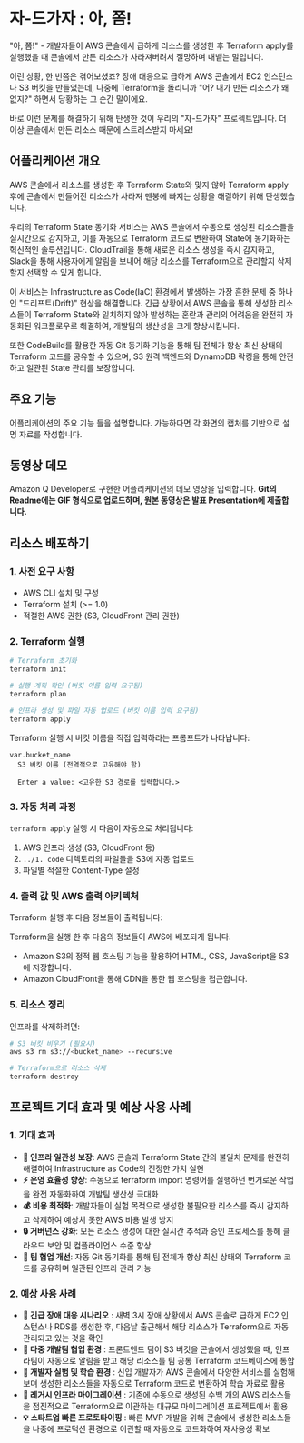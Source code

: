 # 자-드가자 : 아, 쫌!

"아, 쫌!" - 개발자들이 AWS 콘솔에서 급하게 리소스를 생성한 후 Terraform apply를 실행했을 때 콘솔에서 만든 리소스가 사라져버려서 절망하며 내뱉는 말입니다.

이런 상황, 한 번쯤은 겪어보셨죠? 장애 대응으로 급하게 AWS 콘솔에서 EC2 인스턴스나 S3 버킷을 만들었는데, 나중에 Terraform을 돌리니까 "어? 내가 만든 리소스가 왜 없지?" 하면서 당황하는 그 순간 말이에요.

바로 이런 문제를 해결하기 위해 탄생한 것이 우리의 "자-드가자" 프로젝트입니다. 더 이상 콘솔에서 만든 리소스 때문에 스트레스받지 마세요!

## 어플리케이션 개요

AWS 콘솔에서 리소스를 생성한 후 Terraform State와 맞지 않아 Terraform apply후에 콘솔에서 만들어진 리소스가 사라져 멘붕에 빠지는 상황을 해결하기 위해 탄생했습니다.

우리의 Terraform State 동기화 서비스는 AWS 콘솔에서 수동으로 생성된 리소스들을 실시간으로 감지하고, 이를 자동으로 Terraform 코드로 변환하여 State에 동기화하는 혁신적인 솔루션입니다. CloudTrail을 통해 새로운 리소스 생성을 즉시 감지하고, Slack을 통해 사용자에게 알림을 보내어 해당 리소스를 Terraform으로 관리할지 삭제할지 선택할 수 있게 합니다.

이 서비스는 Infrastructure as Code(IaC) 환경에서 발생하는 가장 흔한 문제 중 하나인 "드리프트(Drift)" 현상을 해결합니다. 긴급 상황에서 AWS 콘솔을 통해 생성한 리소스들이 Terraform State와 일치하지 않아 발생하는 혼란과 관리의 어려움을 완전히 자동화된 워크플로우로 해결하여, 개발팀의 생산성을 크게 향상시킵니다.

또한 CodeBuild를 활용한 자동 Git 동기화 기능을 통해 팀 전체가 항상 최신 상태의 Terraform 코드를 공유할 수 있으며, S3 원격 백엔드와 DynamoDB 락킹을 통해 안전하고 일관된 State 관리를 보장합니다.

## 주요 기능

어플리케이션의 주요 기능 들을 설명합니다. 가능하다면 각 화면의 캡처를 기반으로 설명 자료를 작성합니다.

## 동영상 데모

Amazon Q Developer로 구현한 어플리케이션의 데모 영상을 입력합니다.
**Git의 Readme에는 GIF 형식으로 업로드하며, 원본 동영상은 발표 Presentation에 제출합니다.**

## 리소스 배포하기

### 1. 사전 요구 사항
- AWS CLI 설치 및 구성
- Terraform 설치 (>= 1.0)
- 적절한 AWS 권한 (S3, CloudFront 관리 권한)

### 2. Terraform 실행

```bash
# Terraform 초기화
terraform init

# 실행 계획 확인 (버킷 이름 입력 요구됨)
terraform plan

# 인프라 생성 및 파일 자동 업로드 (버킷 이름 입력 요구됨)
terraform apply
```

Terraform 실행 시 버킷 이름을 직접 입력하라는 프롬프트가 나타납니다:
```
var.bucket_name
  S3 버킷 이름 (전역적으로 고유해야 함)

  Enter a value: <고유한 S3 경로를 입력합니다.>
```

### 3. 자동 처리 과정

`terraform apply` 실행 시 다음이 자동으로 처리됩니다:
1. AWS 인프라 생성 (S3, CloudFront 등)
2. `../1. code` 디렉토리의 파일들을 S3에 자동 업로드
3. 파일별 적절한 Content-Type 설정

### 4. 출력 값 및 AWS 출력 아키텍처

Terraform 실행 후 다음 정보들이 출력됩니다:

Terraform을 실행 한 후 다음의 정보들이 AWS에 배포되게 됩니다.
- Amazon S3의 정적 웹 호스팅 기능을 활용하여 HTML, CSS, JavaScript을 S3에 저장합니다.
- Amazon CloudFront을 통해 CDN을 통한 웹 호스팅을 접근합니다.


### 5. 리소스 정리

인프라를 삭제하려면:

```bash
# S3 버킷 비우기 (필요시)
aws s3 rm s3://<bucket_name> --recursive

# Terraform으로 리소스 삭제
terraform destroy
```

## 프로젝트 기대 효과 및 예상 사용 사례

### 1. 기대 효과
- **🎯 인프라 일관성 보장**: AWS 콘솔과 Terraform State 간의 불일치 문제를 완전히 해결하여 Infrastructure as Code의 진정한 가치 실현
- **⚡ 운영 효율성 향상**: 수동으로 terraform import 명령어를 실행하던 번거로운 작업을 완전 자동화하여 개발팀 생산성 극대화
- **💰 비용 최적화**: 개발자들이 실험 목적으로 생성한 불필요한 리소스를 즉시 감지하고 삭제하여 예상치 못한 AWS 비용 발생 방지
- **🔒 거버넌스 강화**: 모든 리소스 생성에 대한 실시간 추적과 승인 프로세스를 통해 클라우드 보안 및 컴플라이언스 수준 향상
- **🤝 팀 협업 개선**: 자동 Git 동기화를 통해 팀 전체가 항상 최신 상태의 Terraform 코드를 공유하며 일관된 인프라 관리 가능

### 2. 예상 사용 사례
- **🚨 긴급 장애 대응 시나리오** : 새벽 3시 장애 상황에서 AWS 콘솔로 급하게 EC2 인스턴스나 RDS를 생성한 후, 다음날 출근해서 해당 리소스가 Terraform으로 자동 관리되고 있는 것을 확인
- **👥 다중 개발팀 협업 환경** : 프론트엔드 팀이 S3 버킷을 콘솔에서 생성했을 때, 인프라팀이 자동으로 알림을 받고 해당 리소스를 팀 공통 Terraform 코드베이스에 통합
- **🧪 개발자 실험 및 학습 환경** : 신입 개발자가 AWS 콘솔에서 다양한 서비스를 실험해보며 생성한 리소스들을 자동으로 Terraform 코드로 변환하여 학습 자료로 활용
- **🔄 레거시 인프라 마이그레이션** : 기존에 수동으로 생성된 수백 개의 AWS 리소스들을 점진적으로 Terraform으로 이관하는 대규모 마이그레이션 프로젝트에서 활용
- **💡 스타트업 빠른 프로토타이핑** : 빠른 MVP 개발을 위해 콘솔에서 생성한 리소스들을 나중에 프로덕션 환경으로 이관할 때 자동으로 코드화하여 재사용성 확보
